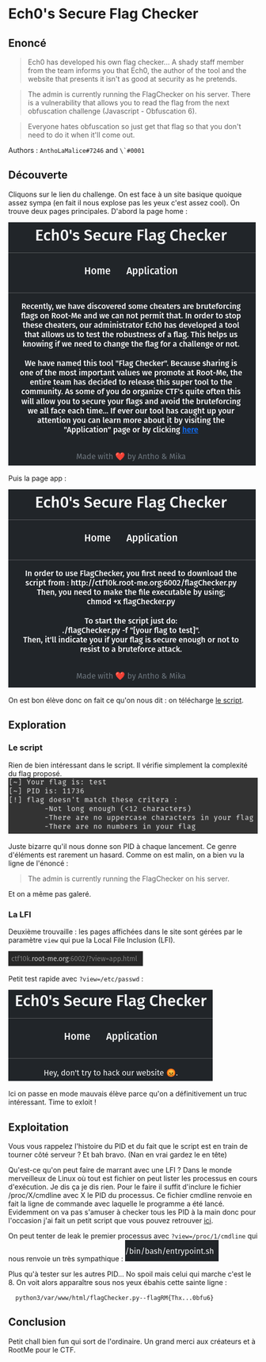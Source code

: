 # Ech0's Secure Flag Checker

## Enoncé 

> Ech0 has developed his own flag checker... A shady staff member from the team informs you that Ech0, the author of the tool and the website that presents it isn't as good at security as he pretends.

>   The admin is currently running the FlagChecker on his server. There is a vulnerability that allows you to read the flag from the next obfuscation challenge (Javascript - Obfuscation 6).

>   Everyone hates obfuscation so just get that flag so that you don't need to do it when it'll come out.

 Authors : `AnthoLaMalice#7246` and ``\`#0001``

## Découverte

Cliquons sur le lien du challenge. On est face à un site basique quoique assez sympa (en fait il nous explose pas les yeux c'est assez cool). On trouve deux pages principales. D'abord la page home :

![[./images/home.png]](./images/home.png)

Puis la page app :

![[./images/app.png]](./images/app.png)

On est bon élève donc on fait ce qu'on nous dit : on télécharge [le script](./utils/flagChecker.py).

## Exploration

### Le script
Rien de bien intéressant dans le script. Il vérifie simplement la complexité du flag proposé. 
![[./images/script.png]](./images/script.png)

Juste bizarre qu'il nous donne son PID à chaque lancement. Ce genre d'éléments est rarement un hasard.
Comme on est malin, on a bien vu la ligne de l'énoncé :
> The admin is currently running the FlagChecker on his server.

Et on a même pas galeré.

### La LFI
Deuxième trouvaille : les pages affichées dans le site sont gérées par le paramètre `view` qui pue la Local File Inclusion (LFI).

![[./images/param.png]](./images/param.png)

Petit test rapide avec `?view=/etc/passwd` :

![[./images/hey.png]](./images/hey.png)

Ici on passe en mode mauvais élève parce qu'on a définitivement un truc intéressant. Time to exloit !

## Exploitation

Vous vous rappelez l'histoire du PID et du fait que le script est en train de tourner côté serveur ? Et bah bravo. (Nan en vrai gardez le en tête)

Qu'est-ce qu'on peut faire de marrant avec une LFI ? Dans le monde merveilleux de Linux où tout est fichier on peut lister les processus en cours d'exécution. Je dis ça je dis rien.
Pour le faire il suffit d'inclure le fichier /proc/X/cmdline avec X le PID du processus. Ce fichier cmdline renvoie en fait la ligne de commande avec laquelle le programme a été lancé. Evidemment on va pas s'amuser à checker tous les PID à la main donc pour l'occasion j'ai fait un petit script que vous pouvez retrouver [ici](./utils/lfi_process_checker.py). 

On peut tenter de leak le premier processus avec `?view=/proc/1/cmdline` qui nous renvoie un très sympathique : 
![[./images/cmdline.png]](./images/cmdline.png)

Plus qu'à tester sur les autres PID... No spoil mais celui qui marche c'est le 8. On voit alors apparaître sous nos yeux ébahis cette sainte ligne :

      python3/var/www/html/flagChecker.py--flagRM{Thx...0bfu6}

## Conclusion
Petit chall bien fun qui sort de l'ordinaire. Un grand merci aux créateurs et à RootMe pour le CTF.
